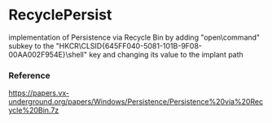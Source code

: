 # RecyclePersist
implementation of Persistence via Recycle Bin by adding "open\command" subkey to the "HKCR\CLSID\{645FF040-5081-101B-9F08-00AA002F954E}\shell" key and changing its value to the implant path

### Reference  
https://papers.vx-underground.org/papers/Windows/Persistence/Persistence%20via%20Recycle%20Bin.7z
